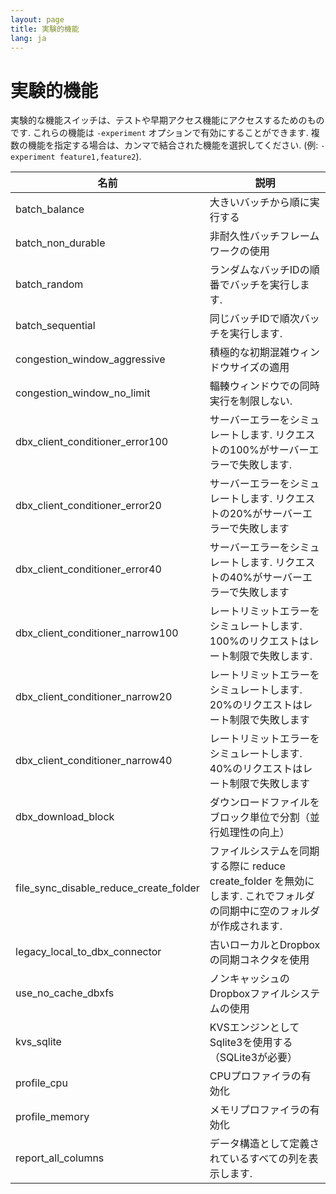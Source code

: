 ```yaml
---
layout: page
title: 実験的機能
lang: ja
---
```


# 実験的機能

実験的な機能スイッチは、テストや早期アクセス機能にアクセスするためのものです. これらの機能は `-experiment` オプションで有効にすることができます. 複数の機能を指定する場合は、カンマで結合された機能を選択してください. (例: `-experiment feature1,feature2`).

| 名前                                   | 説明                                                                                                                    |
|----------------------------------------|-------------------------------------------------------------------------------------------------------------------------|
| batch_balance                          | 大きいバッチから順に実行する                                                                                            |
| batch_non_durable                      | 非耐久性バッチフレームワークの使用                                                                                      |
| batch_random                           | ランダムなバッチIDの順番でバッチを実行します.                                                                           |
| batch_sequential                       | 同じバッチIDで順次バッチを実行します.                                                                                   |
| congestion_window_aggressive           | 積極的な初期混雑ウィンドウサイズの適用                                                                                  |
| congestion_window_no_limit             | 輻輳ウィンドウでの同時実行を制限しない.                                                                                 |
| dbx_client_conditioner_error100        | サーバーエラーをシミュレートします. リクエストの100%がサーバーエラーで失敗します.                                       |
| dbx_client_conditioner_error20         | サーバーエラーをシミュレートします. リクエストの20%がサーバーエラーで失敗します                                         |
| dbx_client_conditioner_error40         | サーバーエラーをシミュレートします. リクエストの40%がサーバーエラーで失敗します                                         |
| dbx_client_conditioner_narrow100       | レートリミットエラーをシミュレートします. 100%のリクエストはレート制限で失敗します.                                     |
| dbx_client_conditioner_narrow20        | レートリミットエラーをシミュレートします. 20%のリクエストはレート制限で失敗します                                       |
| dbx_client_conditioner_narrow40        | レートリミットエラーをシミュレートします. 40%のリクエストはレート制限で失敗します                                       |
| dbx_download_block                     | ダウンロードファイルをブロック単位で分割（並行処理性の向上）                                                            |
| file_sync_disable_reduce_create_folder | ファイルシステムを同期する際に reduce create_folder を無効にします. これでフォルダの同期中に空のフォルダが作成されます. |
| legacy_local_to_dbx_connector          | 古いローカルとDropboxの同期コネクタを使用                                                                               |
| use_no_cache_dbxfs                     | ノンキャッシュのDropboxファイルシステムの使用                                                                           |
| kvs_sqlite                             | KVSエンジンとしてSqlite3を使用する（SQLite3が必要）                                                                     |
| profile_cpu                            | CPUプロファイラの有効化                                                                                                 |
| profile_memory                         | メモリプロファイラの有効化                                                                                              |
| report_all_columns                     | データ構造として定義されているすべての列を表示します.                                                                   |


